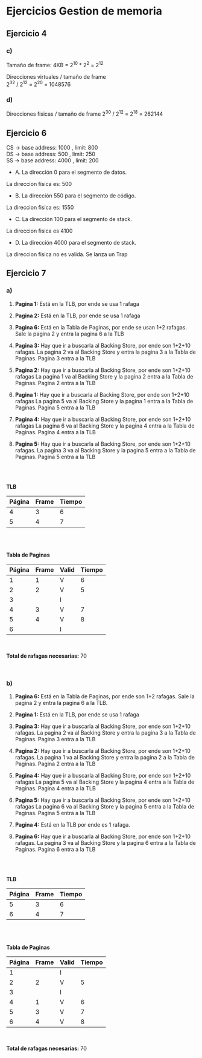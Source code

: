 # Ejercicios Gestion de memoria

## Ejercicio 4

### c)

Tamaño de frame: 4KB = 2<sup>10</sup> * 2<sup>2</sup> = 2<sup>12</sup>

Direcciones virtuales / tamaño de frame <br>
2<sup>32</sup> / 2<sup>12</sup> = 2<sup>20</sup> = 1048576

### d)

Direcciones fisicas / tamaño de frame
2<sup>30</sup> / 2<sup>12</sup> = 2<sup>18</sup> = 262144

## Ejercicio 6

CS -> base address: 1000 , limit: 800 <br>
DS -> base address: 500 , limit: 250 <br>
SS -> base address: 4000 , limit: 200 <br>


- A. La dirección 0 para el segmento de datos. 

La direccion fisica es: 500

- B. La dirección 550 para el segmento de código.

La direccion fisica es: 1550

- C. La dirección 100 para el segmento de stack.

La direccion fisica es 4100

- D. La dirección 4000 para el segmento de stack.

La direccion fisica no es valida. Se lanza un Trap


## Ejercicio 7
### a)
1. **Pagina 1:**
Está en la TLB, por ende se usa 1 rafaga

2. **Pagina 2:**
Está en la TLB, por ende se usa 1 rafaga

3. **Pagina 6:**
Está en la Tabla de Paginas, por ende se usan 1+2 rafagas.
Sale la pagina 2 y entra la pagina 6 a la TLB

4. **Pagina 3:**
Hay que ir a buscarla al Backing Store, por ende son 1+2+10 rafagas.
La pagina 2 va al Backing Store y entra la pagina 3 a la Tabla de Paginas.
Pagina 3 entra a la TLB

5. **Pagina 2:**
Hay que ir a buscarla al Backing Store, por ende son 1+2+10 rafagas
La pagina 1 va al Backing Store y la pagina 2 entra a la Tabla de Paginas.
Pagina 2 entra a la TLB

6. **Pagina 1:**
Hay que ir a buscarla al Backing Store, por ende son 1+2+10 rafagas
La pagina 5 va al Backing Store y la pagina 1 entra a la Tabla de Paginas.
Pagina 5 entra a la TLB

7. **Pagina 4:**
Hay que ir a buscarla al Backing Store, por ende son 1+2+10 rafagas
La pagina 6 va al Backing Store y la pagina 4 entra a la Tabla de Paginas.
Pagina 4 entra a la TLB

8. **Pagina 5:**
Hay que ir a buscarla al Backing Store, por ende son 1+2+10 rafagas.
La pagina 3 va al Backing Store y la pagina 5 entra a la Tabla de Paginas.
Pagina 5 entra a la TLB

<br> <br>

**TLB**

| Página      | Frame       | Tiempo |
| ----------- | ----------- | ------ |
| 4           | 3           |6       |
| 5           | 4           |7       |

<br> <br>

**Tabla de Paginas**

| Página      | Frame       | Valid  | Tiempo |
| ----------- | ----------- | ------ | -----   |
| 1           | 1           |   V    |     6   |
| 2           | 2           |   V    |     5   |
| 3           |             |   I    |         |
| 4           | 3           |   V    |     7   |
| 5           | 4           |   V    |     8   |
| 6           |             |   I    |         |

<br>

**Total de rafagas necesarias:** 70

<br>

### b)

1. **Pagina 6:**
Está en la Tabla de Paginas, por ende son 1+2 rafagas.
Sale la pagina 2 y entra la pagina 6 a la TLB.

2. **Pagina 1:**
Está en la TLB, por ende se usa 1 rafaga

3. **Pagina 3:**
Hay que ir a buscarla al Backing Store, por ende son 1+2+10 rafagas.
La pagina 2 va al Backing Store y entra la pagina 3 a la Tabla de Paginas.
Pagina 3 entra a la TLB

4. **Pagina 2:**
Hay que ir a buscarla al Backing Store, por ende son 1+2+10 rafagas.
La pagina 1 va al Backing Store y entra la pagina 2 a la Tabla de Paginas.
Pagina 2 entra a la TLB

5. **Pagina 4:**
Hay que ir a buscarla al Backing Store, por ende son 1+2+10 rafagas
La pagina 5 va al Backing Store y la pagina 4 entra a la Tabla de Paginas.
Pagina 4 entra a la TLB

6. **Pagina 5:**
Hay que ir a buscarla al Backing Store, por ende son 1+2+10 rafagas
La pagina 6 va al Backing Store y la pagina 5 entra a la Tabla de Paginas.
Pagina 5 entra a la TLB

7. **Pagina 4:**
Está en la TLB por ende es 1 rafaga.

8. **Pagina 6:**
Hay que ir a buscarla al Backing Store, por ende son 1+2+10 rafagas.
La pagina 3 va al Backing Store y la pagina 6 entra a la Tabla de Paginas.
Pagina 6 entra a la TLB


<br> <br>

**TLB**

| Página      | Frame       | Tiempo |
| ----------- | ----------- | ------ |
| 5           | 3           |6       |
| 6           | 4           |7       |

<br> <br>

**Tabla de Paginas**

| Página      | Frame       | Valid  | Tiempo |
| ----------- | ----------- | ------ | -----   |
| 1           |             |   I    |         |
| 2           | 2           |   V    |     5   |
| 3           |             |   I    |         |
| 4           | 1           |   V    |     6   |
| 5           | 3           |   V    |     7   |
| 6           | 4           |   V    |     8   |

<br>

**Total de rafagas necesarias:** 70

